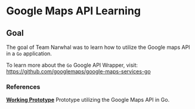 # Google Maps API Learning

## Goal
The goal of Team Narwhal was to learn how to utilize the Google maps API in a `Go` application.

To learn more about the `Go` Google API Wrapper, visit: https://github.com/googlemaps/google-maps-services-go

### References
[**Working Prototype**](https://github.com/Narwhal-Pillar/hamsterApi/blob/google-api/app/features/places/place_controller.go) Prototype utilizing the Google Maps API in Go.

